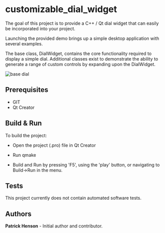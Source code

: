 # customizable_dial_widget

The goal of this project is to provide a C++ / Qt dial widget that can easily be incorporated into your project.  

Launching the provided demo brings up a simple desktop application with several examples.

The base class, DialWidget, contains the core functionality required to display a simple dial.  Additional classes exist to demonstrate the ability to generate a range of custom controls by expanding upon the DialWidget.

![base dial](https://github.com/patrickhenson/customizable_dial_widget/tree/master/demo_images/base_dial.png)

## Prerequisites
- GIT
- Qt Creator

## Build & Run

To build the project:

* Open the project (.pro) file in Qt Creator

* Run qmake

* Build and Run by pressing 'F5', using the 'play' button, or navigating to Build->Run in the menu.

## Tests

This project currently does not contain automated software tests.

## Authors

**Patrick Henson** - Initial author and contributor.
